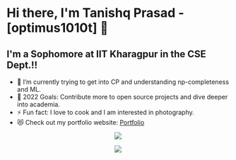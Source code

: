 # Hi there, I'm Tanishq Prasad - [optimus1010t] 👋 
## I'm a Sophomore at IIT Kharagpur in the CSE Dept.!!

- 🌱 I’m currently trying to get into CP and understanding np-completeness and ML.
- 🥅 2022 Goals: Contribute more to open source projects and dive deeper into academia.
- ⚡ Fun fact: I love to cook and I am interested in photography.
- 😻 Check out my portfolio website: [Portfolio]()

<p align="center">
  <img src="https://github-readme-stats.vercel.app/api?username=optimus1010t&show_icons=true&theme=dark" />
</p>
<P align="center">
  <img align="center" src="https://github-readme-stats.vercel.app/api/top-langs/?username=optimus1010t&layout=compact&theme=gotham" />
</p>
